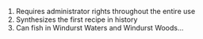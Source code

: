 1. Requires administrator rights throughout the entire use
2. Synthesizes the first recipe in history
3. Can fish in Windurst Waters and Windurst Woods...